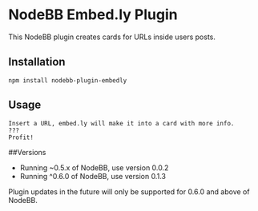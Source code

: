 # NodeBB Embed.ly Plugin

This NodeBB plugin creates cards for URLs inside users posts.

## Installation

    npm install nodebb-plugin-embedly

## Usage

    Insert a URL, embed.ly will make it into a card with more info.
    ???
    Profit!

##Versions

  - Running ~0.5.x of NodeBB, use version 0.0.2
  - Running ^0.6.0 of NodeBB, use version 0.1.3

  Plugin updates in the future will only be supported for 0.6.0 and above of NodeBB. 
